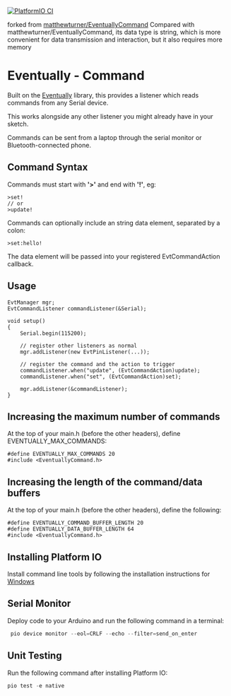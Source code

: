 [![PlatformIO CI](https://github.com/zskzskabcd/EventuallyCommand/actions/workflows/platformio.yml/badge.svg)](https://github.com/zskzskabcd/EventuallyCommand/actions/workflows/platformio.yml)

forked from [matthewturner/EventuallyCommand](https://github.com/matthewturner/Eventually)
Compared with matthewturner/EventuallyCommand, its data type is string, which is more convenient for data transmission and interaction, but it also requires more memory

# Eventually - Command

Built on the [Eventually](https://github.com/matthewturner/Eventually) library, this provides a listener which reads commands from any Serial device.

This works alongside any other listener you might already have in your sketch.

Commands can be sent from a laptop through the serial monitor or Bluetooth-connected phone.

## Command Syntax

Commands must start with **'>'** and end with **'!'**, eg:

```
>set!
// or
>update!
```

Commands can optionally include an string data element, separated by a colon:

```
>set:hello!
```

The data element will be passed into your registered EvtCommandAction callback.

## Usage

```
EvtManager mgr;
EvtCommandListener commandListener(&Serial);

void setup()
{
    Serial.begin(115200);

    // register other listeners as normal
    mgr.addListener(new EvtPinListener(...));

    // register the command and the action to trigger
    commandListener.when("update", (EvtCommandAction)update);
    commandListener.when("set", (EvtCommandAction)set);

    mgr.addListener(&commandListener);
}
```

## Increasing the maximum number of commands

At the top of your main.h (before the other headers), define EVENTUALLY_MAX_COMMANDS:

```
#define EVENTUALLY_MAX_COMMANDS 20
#include <EventuallyCommand.h>
```

## Increasing the length of the command/data buffers

At the top of your main.h (before the other headers), define the following:

```
#define EVENTUALLY_COMMAND_BUFFER_LENGTH 20
#define EVENTUALLY_DATA_BUFFER_LENGTH 64
#include <EventuallyCommand.h>
```

## Installing Platform IO

Install command line tools by following the installation instructions for [Windows](https://docs.platformio.org/en/latest/core/installation.html#windows)

## Serial Monitor

Deploy code to your Arduino and run the following command in a terminal:

```powershell
 pio device monitor --eol=CRLF --echo --filter=send_on_enter
```

## Unit Testing

Run the following command after installing Platform IO:

```powershell
pio test -e native
```
